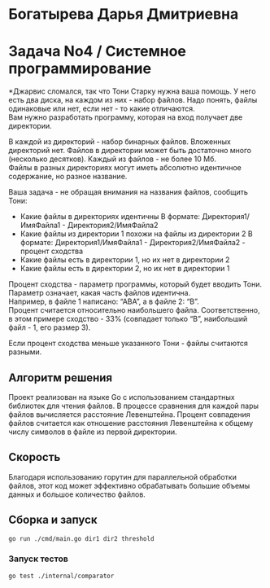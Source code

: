 # Богатырева Дарья Дмитриевна
# Задача No4 / Системное программирование

*Джарвис сломался, так что Тони Старку нужна ваша помощь. У него есть два диска, на каждом из них - набор файлов. Надо понять, файлы одинаковые или нет, если нет - то какие отличаются.  
Вам нужно разработать программу, которая на вход получает две директории.

В каждой из директорий - набор бинарных файлов. Вложенных директорий нет. Файлов в директории может быть достаточно много (несколько десятков). Каждый из файлов - не более 10 Мб.  
Файлы в разных директориях могут иметь абсолютно идентичное содержание, но разное название.

Ваша задача - не обращая внимания на названия файлов, сообщить Тони:
- Какие файлы в директориях идентичны
  В формате: Директория1/ИмяФайла1 - Директория2/ИмяФайла2
- Какие файлы из директории 1 похожи на файлы из директории 2
  В формате: Директория1/ИмяФайла1 - Директория2/ИмяФайла2 - процент
  сходства
- Какие файлы есть в директории 1, но их нет в директории 2
- Какие файлы есть в директории 2, но их нет в директории 1

Процент сходства - параметр программы, который будет вводить Тони. Параметр означает, какая часть файлов идентична.  
Например, в файле 1 написано: “АВА”, а в файле 2: “В”.  
Процент считается относительно наибольшего файла. Соответственно, в этом примере сходство - 33% (совпадает только “В”, наибольший файл - 1, его размер 3).

Если процент сходства меньше указанного Тони - файлы считаются разными.

## Алгоритм решения
Проект реализован на языке Go с использованием стандартных библиотек для чтения файлов. В процессе сравнения для каждой пары файлов вычисляется расстояние Левенштейна. Процент совпадения файлов считается как отношение расстояния Левенштейна к общему числу символов в файле из первой директории.

## Скорость
Благодаря использованию горутин для параллельной обработки файлов, этот код может эффективно обрабатывать большие объемы данных и большое количество файлов.

## Сборка и запуск

``` go run ./cmd/main.go dir1 dir2 threshold ```

### Запуск тестов

``` go test ./internal/comparator ```